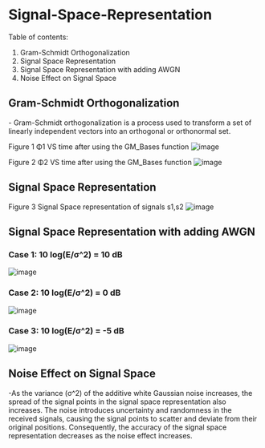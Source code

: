 # Signal-Space-Representation

Table of contents:
<ol>
  <li>Gram-Schmidt Orthogonalization</li>
  <li>Signal Space Representation</li>
  <li>Signal Space Representation with adding AWGN</li>
  <li>Noise Effect on Signal Space</li>

</ol>

<h2>Gram-Schmidt Orthogonalization </h2>
- Gram-Schmidt orthogonalization is a process used to transform a set of linearly independent vectors into an orthogonal or orthonormal set.


Figure 1 Φ1 VS time after using the GM_Bases function
![image](https://github.com/AhmedLotfy02/Signal-Space-Representation/assets/76037906/a17fa54d-7cdc-4bab-9222-e18b5c056a64)

Figure 2 Φ2 VS time after using the GM_Bases function
![image](https://github.com/AhmedLotfy02/Signal-Space-Representation/assets/76037906/e391f550-3eeb-46f3-b711-a52eb8392312)

<h2>Signal Space Representation</h2>

Figure 3 Signal Space representation of signals s1,s2
![image](https://github.com/AhmedLotfy02/Signal-Space-Representation/assets/76037906/bd86444a-f49a-40f7-97c2-c14d131f0612)


<h2>Signal Space Representation with adding AWGN</h2>
<h3>Case 1:  10 log(E/σ^2)  = 10 dB</h3>

![image](https://github.com/AhmedLotfy02/Signal-Space-Representation/assets/76037906/b3a81cde-f0d3-4b6b-9b96-56f4c86420f0)


<h3>Case 2:  10 log(E/σ^2) = 0 dB</h3>

![image](https://github.com/AhmedLotfy02/Signal-Space-Representation/assets/76037906/73011401-bef3-4a36-8d35-ee2e5de95dc9)


<h3>Case 3:  10 log(E/σ^2) = -5 dB</h3>

![image](https://github.com/AhmedLotfy02/Signal-Space-Representation/assets/76037906/12b78471-6f82-4a35-b76b-6ad450db0fae)


<h2>Noise Effect on Signal Space</h2>
-As the variance (σ^2) of the additive white Gaussian noise increases, the spread of the signal points in the signal space representation also increases. The noise introduces uncertainty and randomness in the received signals, causing the signal points to scatter and deviate from their original positions. Consequently, the accuracy of the signal space representation decreases as the noise effect increases.

